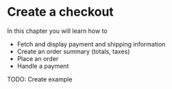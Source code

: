 # Create a checkout

In this chapter you will learn how to

- Fetch and display payment and shipping information
- Create an order summary (totals, taxes)
- Place an order
- Handle a payment

TODO: Create example
